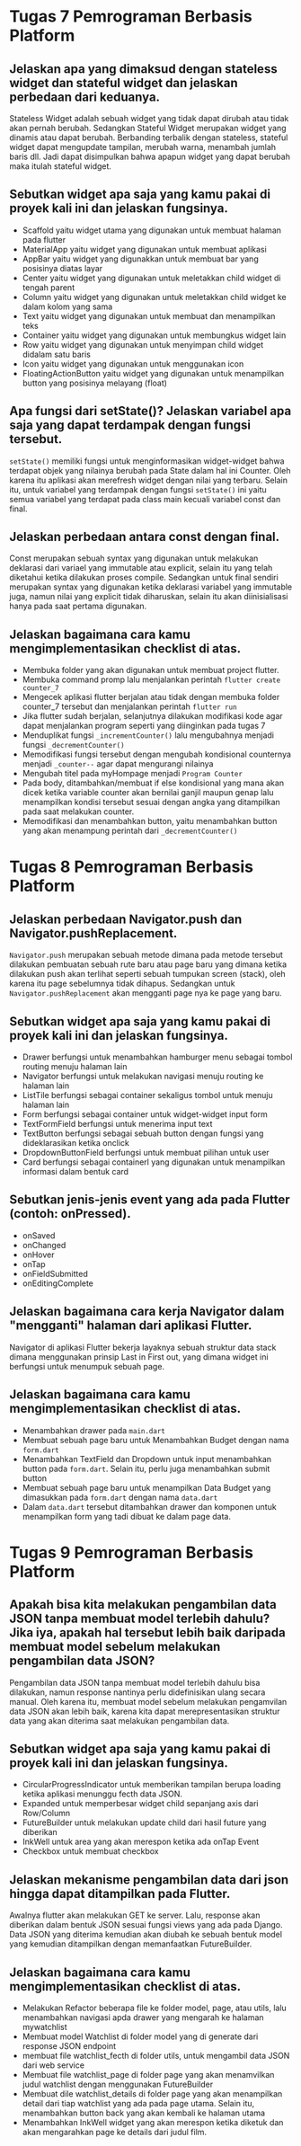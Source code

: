 # Tugas 7 Pemrograman Berbasis Platform

## Jelaskan apa yang dimaksud dengan stateless widget dan stateful widget dan jelaskan perbedaan dari keduanya.
Stateless Widget adalah sebuah widget yang tidak dapat dirubah atau tidak akan pernah berubah. Sedangkan Stateful Widget merupakan widget yang dinamis atau dapat berubah. Berbanding terbalik dengan stateless, stateful widget dapat mengupdate tampilan, merubah warna, menambah jumlah baris dll. Jadi dapat disimpulkan bahwa apapun widget yang dapat berubah maka itulah stateful widget.

## Sebutkan widget apa saja yang kamu pakai di proyek kali ini dan jelaskan fungsinya.
- Scaffold yaitu widget utama yang digunakan untuk membuat halaman pada flutter
- MaterialApp yaitu widget yang digunakan untuk membuat aplikasi
- AppBar yaitu widget yang digunakkan untuk membuat bar yang posisinya diatas layar
- Center yaitu widget yang digunakan untuk meletakkan child widget di tengah parent
- Column yaitu widget yang digunakan untuk meletakkan child widget ke dalam kolom yang sama
- Text yaitu widget yang digunakan untuk membuat dan menampilkan teks
- Container yaitu widget yang digunakan untuk membungkus widget lain
- Row yaitu widget yang digunakan untuk menyimpan child widget didalam satu baris
- Icon yaitu widget yang digunakan untuk menggunakan icon
- FloatingActionButton yaitu widget yang digunakan untuk menampilkan button yang posisinya melayang (float)



## Apa fungsi dari setState()? Jelaskan variabel apa saja yang dapat terdampak dengan fungsi tersebut.
`setState()` memiliki fungsi untuk menginformasikan widget-widget bahwa terdapat objek yang nilainya berubah pada State dalam hal ini Counter. Oleh karena itu aplikasi akan merefresh widget dengan nilai yang terbaru. Selain itu, untuk variabel yang terdampak dengan fungsi `setState()` ini yaitu semua variabel yang terdapat pada class main kecuali variabel const dan final.

## Jelaskan perbedaan antara const dengan final.
Const merupakan sebuah syntax yang digunakan untuk melakukan deklarasi dari variael yang immutable atau explicit, selain itu yang telah diketahui ketika dilakukan proses compile. Sedangkan untuk final sendiri merupakan syntax yang digunakan ketika deklarasi variabel yang immutable juga, namun nilai yang explicit tidak diharuskan, selain itu akan diinisialisasi hanya pada saat pertama digunakan.

##  Jelaskan bagaimana cara kamu mengimplementasikan checklist di atas.
- Membuka folder yang akan digunakan untuk membuat project flutter.
- Membuka command promp lalu menjalankan perintah `flutter create counter_7` 
- Mengecek aplikasi flutter berjalan atau tidak dengan membuka folder counter_7 tersebut dan menjalankan perintah `flutter run`
- Jika flutter sudah berjalan, selanjutnya dilakukan modifikasi kode agar dapat menjalankan program seperti yang diinginkan pada tugas 7
- Menduplikat fungsi `_incrementCounter()` lalu mengubahnya menjadi fungsi `_decrementCounter()`
- Memodifikasi fungsi tersebut dengan mengubah kondisional counternya menjadi `_counter--` agar dapat mengurangi nilainya
- Mengubah titel pada myHompage menjadi `Program Counter`
- Pada body, ditambahkan/membuat if else kondisional yang mana akan dicek ketika variable counter akan bernilai ganjil maupun genap lalu menampilkan kondisi tersebut sesuai dengan angka yang ditampilkan pada saat melakukan counter.
- Memodifikasi dan menambahkan button, yaitu menambahkan button yang akan menampung perintah dari `_decrementCounter()`

# Tugas 8 Pemrograman Berbasis Platform

## Jelaskan perbedaan Navigator.push dan Navigator.pushReplacement.
`Navigator.push` merupakan sebuah metode dimana pada metode tersebut dilakukan pembuatan sebuah rute baru atau page baru yang dimana ketika dilakukan push akan terlihat seperti sebuah tumpukan screen (stack), oleh karena itu page sebelumnya tidak dihapus. Sedangkan untuk `Navigator.pushReplacement` akan mengganti page nya ke page yang baru.

## Sebutkan widget apa saja yang kamu pakai di proyek kali ini dan jelaskan fungsinya.
- Drawer berfungsi untuk menambahkan hamburger menu sebagai tombol routing menuju halaman lain
- Navigator berfungsi untuk melakukan navigasi menuju routing ke halaman lain
- ListTile berfungsi sebagai container sekaligus tombol untuk menuju halaman lain
- Form berfungsi sebagai container untuk widget-widget input form
- TextFormField berfungsi untuk menerima input text
- TextButton berfungsi sebagai sebuah button dengan fungsi yang dideklarasikan ketika onclick
- DropdownButtonField berfungsi untuk membuat pilihan untuk user
- Card berfungsi sebagai containerl yang digunakan untuk menampilkan informasi dalam bentuk card

## Sebutkan jenis-jenis event yang ada pada Flutter (contoh: onPressed).
- onSaved
- onChanged
- onHover
- onTap
- onFieldSubmitted
- onEditingComplete

## Jelaskan bagaimana cara kerja Navigator dalam "mengganti" halaman dari aplikasi Flutter.
Navigator di aplikasi Flutter bekerja layaknya sebuah struktur data stack dimana menggunakan prinsip Last in First out, yang dimana widget ini berfungsi untuk menumpuk sebuah page.

## Jelaskan bagaimana cara kamu mengimplementasikan checklist di atas.
- Menambahkan drawer pada `main.dart`
- Membuat sebuah page baru untuk Menambahkan Budget dengan nama `form.dart`
- Menambahkan TextField dan Dropdown untuk input menambahkan button pada `form.dart`. Selain itu, perlu juga menambahkan submit button
- Membuat sebuah page baru untuk menampilkan Data Budget yang dimasukkan pada `form.dart` dengan nama `data.dart`
- Dalam `data.dart` tersebut ditambahkan drawer dan komponen untuk menampilkan form yang tadi dibuat ke dalam page data.

# Tugas 9 Pemrograman Berbasis Platform

## Apakah bisa kita melakukan pengambilan data JSON tanpa membuat model terlebih dahulu? Jika iya, apakah hal tersebut lebih baik daripada membuat model sebelum melakukan pengambilan data JSON?
Pengambilan data JSON tanpa membuat model terlebih dahulu bisa dilakukan, namun response nantinya perlu didefinisikan ulang secara manual. Oleh karena itu, membuat model sebelum melakukan pengamvilan data JSON akan lebih baik, karena kita dapat merepresentasikan struktur data yang akan diterima saat melakukan pengambilan data.

## Sebutkan widget apa saja yang kamu pakai di proyek kali ini dan jelaskan fungsinya.
- CircularProgressIndicator untuk memberikan tampilan berupa loading ketika aplikasi menunggu fecth data JSON.
- Expanded untuk memperbesar widget child sepanjang axis dari Row/Column
- FutureBuilder untuk melakukan update child dari hasil future yang diberikan
- InkWell untuk area yang akan merespon ketika ada onTap Event
- Checkbox untuk membuat checkbox

##  Jelaskan mekanisme pengambilan data dari json hingga dapat ditampilkan pada Flutter.
Awalnya flutter akan melakukan GET ke server. Lalu, response akan diberikan dalam bentuk JSON sesuai fungsi views yang ada pada Django. Data JSON yang diterima kemudian akan diubah ke sebuah bentuk model yang kemudian ditampilkan dengan memanfaatkan FutureBuilder.

## Jelaskan bagaimana cara kamu mengimplementasikan checklist di atas.
- Melakukan Refactor beberapa file ke folder model, page, atau utils, lalu menambahkan navigasi apda drawer yang mengarah ke halaman mywatchlist
- Membuat model Watchlist di folder model yang di generate dari response JSON endpoint
- membuat file watchlist_fecth di folder utils, untuk mengambil data JSON dari web service
- Membuat file watchlist_page di folder page yang akan menamvilkan judul watchlist dengan menggunakan FutureBuilder
- Membuat dile watchlist_details di folder page yang akan menampilkan detail dari tiap watchlist yang ada pada page utama. Selain itu, menambahkan button back yang akan kembali ke halaman utama
- Menambahkan InkWell widget yang akan merespon ketika diketuk dan akan mengarahkan page ke details dari judul film.
